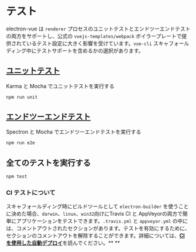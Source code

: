 # テスト

electron-vue は `renderer` プロセスのユニットテストとエンドツーエンドテストの両方をサポートし、公式の `vuejs-templates/webpack` ボイラープレートで提供されているテスト設定に大きく影響を受けています。`vue-cli`  スキャフォールディング中にテストサポートを含めるかの選択があります。

## [ユニットテスト](unittesting.md)

Karma と Mocha でユニットテストを実行する

```bash
npm run unit
```

## [エンドツーエンドテスト](end-to-end_testing.md)

Spectron と Mocha でエンドツーエンドテストを実行する

```bash
npm run e2e
```

## 全てのテストを実行する

```bash
npm test
```

### CI テストについて

スキャフォールディング時にビルドツールとして `electron-builder` を使うことに決めた場合、`darwin`、`linux`、`win32`向けにTravis CI と AppVeyorの両方で簡単にアプリケーションをテストできます。`.travis.yml` と `appveyor.yml` の中には、コメントアウトされたセクションがあります。テストを有効にするために、セクションのコメントアウトを解除することができます。詳細については、[**CI を使用した自動デプロイ**](using-electron-builder.md#automated-deployments-using-ci)を読んでください。** **
